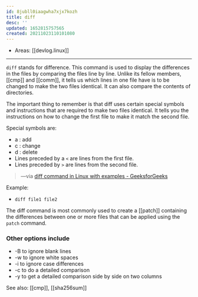 ```yaml
---
id: 8jubll0iaagwha7xjx7kozh
title: diff
desc: ''
updated: 1652815757565
created: 20211023110101080
---
```


- Areas: [[devlog.linux]]

---

`diff` stands for difference. This command is used to display the differences in the files by comparing the files line by line. Unlike its fellow members, [[cmp]] and [[comm]], it tells us which lines in one file have is to be changed to make the two files identical. It can also compare the contents of directories.

The important thing to remember is that diff uses certain special symbols and instructions that are required to make two files identical. It tells you the instructions on how to change the first file to make it match the second file.

Special symbols are:

- a : add
- c : change
- d : delete
- Lines preceded by a `<` are lines from the first file.
- Lines preceded by `>` are lines from the second file.

> —via [diff command in Linux with examples - GeeksforGeeks](https://www.geeksforgeeks.org/diff-command-linux-examples/)

Example:

- `diff file1 file2`

The diff command is most commonly used to create a [[patch]] containing the differences between one or more files that can be applied using the `patch` command.

### Other options include

- \-B to ignore blank lines
- \-w to ignore white spaces
- \-i to ignore case differences
- \-c to do a detailed comparison
- \-y to get a detailed comparison side by side on two columns

See also: [[cmp]], [[sha256sum]]
